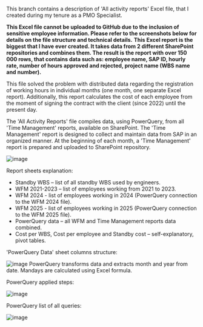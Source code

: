 This branch contains a description of 'All activity reports' Excel file, that I created during my tenure as a PMO Specialist. 

**This Excel file cannot be uploaded to GitHub due to the inclusion of sensitive employee information. Please refer to the screenshots below for details on the file structure and technical details.**
**This Excel report is the biggest that I have ever created. It takes data from 2 different SharePoint repositories and combines them. The result is the report with over 150 000 rows, that contains data such as: employee name, SAP ID, hourly rate, number of hours approved and rejected, project name (WBS name and number).**

This file solved the problem with distributed data regarding the registration of working hours in individual months (one month, one separate Excel report). 
Additionally, this report calculates the cost of each employee from the moment of signing the contract with the client (since 2022) until the present day.

The 'All Activity Reports' file compiles data, using PowerQuery, from all 'Time Management' reports, available on SharePoint. The 'Time Management' report is designed to collect and maintain 
data from SAP in an organized manner. At the beginning of each month, a 'Time Management' report is prepared and uploaded to SharePoint repository. 


![image](https://github.com/user-attachments/assets/6f9a036b-d50e-4a65-a240-d34df106a696)

Report sheets explanation: 
- Standby WBS – list of all standby WBS used by engineers.
- WFM 2021-2023 – list of employees working from 2021 to 2023.
- WFM 2024 - list of employees working in 2024 (PowerQuery connection to the WFM 2024 file).
- WFM 2025 - list of employees working in 2025 (PowerQuery connection to the WFM 2025 file).
- PowerQuery data – all WFM and Time Management reports data combined.
- Cost per WBS, Cost per employee and Standby cost – self-explanatory, pivot tables.


'PowerQuery Data' sheet columns structure:

![image](https://github.com/user-attachments/assets/5bfaa7fc-2a3e-40a7-98d3-9b375c17bf05)
PowerQuery transforms data and extracts month and year from date. Mandays are calculated using Excel formula. 



PowerQuery applied steps:

![image](https://github.com/user-attachments/assets/ce2f7155-e9aa-484b-b881-3c42e9ede700)


PowerQuery list of all queries:

![image](https://github.com/user-attachments/assets/ed6f6a64-6087-4f9c-a8e4-8c09f97b120a)


